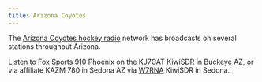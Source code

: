 ```yaml
---
title: Arizona Coyotes
---
```

The [Arizona Coyotes hockey radio] network has broadcasts on several
stations throughout Arizona.

Listen to Fox Sports 910 Phoenix on the [KJ7CAT](http://kj7cat.com:8073/?f=910.00sasz10) KiwiSDR in Buckeye AZ,
or via affiliate KAZM 780 in Sedona AZ via [W7RNA](http://47.215.229.32:8072/?f=780.00sasz6) KiwiSDR in Sedona. 

[Arizona Coyotes hockey radio]:https://www.nhl.com/coyotes/schedule/radio
